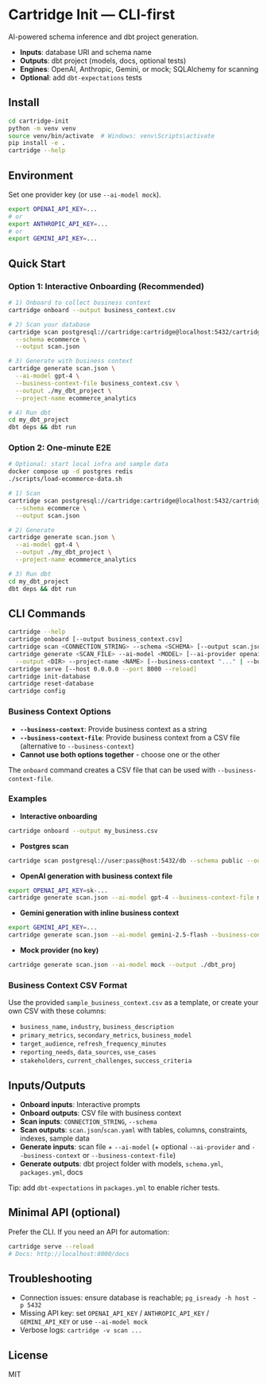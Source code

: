 # Cartridge Init — CLI-first

AI-powered schema inference and dbt project generation.

- **Inputs**: database URI and schema name
- **Outputs**: dbt project (models, docs, optional tests)
- **Engines**: OpenAI, Anthropic, Gemini, or mock; SQLAlchemy for scanning
- **Optional**: add `dbt-expectations` tests

## Install

```bash
cd cartridge-init
python -m venv venv
source venv/bin/activate  # Windows: venv\Scripts\activate
pip install -e .
cartridge --help
```

## Environment

Set one provider key (or use `--ai-model mock`).

```bash
export OPENAI_API_KEY=...
# or
export ANTHROPIC_API_KEY=...
# or
export GEMINI_API_KEY=...
```

## Quick Start

### Option 1: Interactive Onboarding (Recommended)

```bash
# 1) Onboard to collect business context
cartridge onboard --output business_context.csv

# 2) Scan your database
cartridge scan postgresql://cartridge:cartridge@localhost:5432/cartridge \
  --schema ecommerce \
  --output scan.json

# 3) Generate with business context
cartridge generate scan.json \
  --ai-model gpt-4 \
  --business-context-file business_context.csv \
  --output ./my_dbt_project \
  --project-name ecommerce_analytics

# 4) Run dbt
cd my_dbt_project
dbt deps && dbt run
```

### Option 2: One-minute E2E

```bash
# Optional: start local infra and sample data
docker compose up -d postgres redis
./scripts/load-ecommerce-data.sh

# 1) Scan
cartridge scan postgresql://cartridge:cartridge@localhost:5432/cartridge \
  --schema ecommerce \
  --output scan.json

# 2) Generate
cartridge generate scan.json \
  --ai-model gpt-4 \
  --output ./my_dbt_project \
  --project-name ecommerce_analytics

# 3) Run dbt
cd my_dbt_project
dbt deps && dbt run
```

## CLI Commands

```bash
cartridge --help
cartridge onboard [--output business_context.csv]
cartridge scan <CONNECTION_STRING> --schema <SCHEMA> [--output scan.json] [--format json|yaml]
cartridge generate <SCAN_FILE> --ai-model <MODEL> [--ai-provider openai|anthropic|gemini|mock] \
  --output <DIR> --project-name <NAME> [--business-context "..." | --business-context-file <CSV_FILE>]
cartridge serve [--host 0.0.0.0 --port 8000 --reload]
cartridge init-database
cartridge reset-database
cartridge config
```

### Business Context Options

- **`--business-context`**: Provide business context as a string
- **`--business-context-file`**: Provide business context from a CSV file (alternative to `--business-context`)
- **Cannot use both options together** - choose one or the other

The `onboard` command creates a CSV file that can be used with `--business-context-file`.

### Examples

- **Interactive onboarding**
```bash
cartridge onboard --output my_business.csv
```

- **Postgres scan**
```bash
cartridge scan postgresql://user:pass@host:5432/db --schema public --output scan.json
```

- **OpenAI generation with business context file**
```bash
export OPENAI_API_KEY=sk-...
cartridge generate scan.json --ai-model gpt-4 --business-context-file my_business.csv --output ./dbt_proj
```

- **Gemini generation with inline business context**
```bash
export GEMINI_API_KEY=...
cartridge generate scan.json --ai-model gemini-2.5-flash --business-context "E-commerce platform focusing on revenue and conversion metrics" --output ./dbt_proj
```

- **Mock provider (no key)**
```bash
cartridge generate scan.json --ai-model mock --output ./dbt_proj
```

### Business Context CSV Format

Use the provided `sample_business_context.csv` as a template, or create your own CSV with these columns:
- `business_name`, `industry`, `business_description`
- `primary_metrics`, `secondary_metrics`, `business_model`
- `target_audience`, `refresh_frequency_minutes`
- `reporting_needs`, `data_sources`, `use_cases`
- `stakeholders`, `current_challenges`, `success_criteria`

## Inputs/Outputs

- **Onboard inputs**: Interactive prompts
- **Onboard outputs**: CSV file with business context
- **Scan inputs**: `CONNECTION_STRING`, `--schema`
- **Scan outputs**: `scan.json`/`scan.yaml` with tables, columns, constraints, indexes, sample data
- **Generate inputs**: scan file + `--ai-model` (+ optional `--ai-provider` and `--business-context` or `--business-context-file`)
- **Generate outputs**: dbt project folder with models, `schema.yml`, `packages.yml`, docs

Tip: add `dbt-expectations` in `packages.yml` to enable richer tests.

## Minimal API (optional)

Prefer the CLI. If you need an API for automation:

```bash
cartridge serve --reload
# Docs: http://localhost:8000/docs
```

## Troubleshooting

- Connection issues: ensure database is reachable; `pg_isready -h host -p 5432`
- Missing API key: set `OPENAI_API_KEY` / `ANTHROPIC_API_KEY` / `GEMINI_API_KEY` or use `--ai-model mock`
- Verbose logs: `cartridge -v scan ...`

## License

MIT